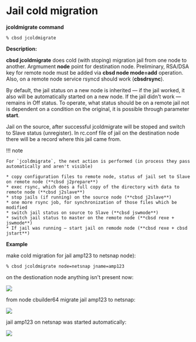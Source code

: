 # Jail cold migration

**jcoldmigrate command**

```
% cbsd jcoldmigrate
```

**Description:**

**cbsd jcoldmigrate** does cold (with stoping) migration jail from one node to another. Argmument **node** point for destination node. Preliminary, RSA/DSA key for remote node must be added via **cbsd node mode=add** operation. Also, on a remote node service rsyncd should work (**cbsdrsync**).

By default, the jail status on a new node is inherited — if the jail worked, it also will be automatically started on a new node. If the jail didn't work — remains in Off status. To operate, what status should be on a remote jail not is dependent on a condition on the original, it is possible through parameter **start**.

Jail on the source, after successful jcoldmigrate will be stoped and switch to Slave status (unregister). In rc.conf file of jail on the destination node there will be a record where this jail came from.

!!! note

    For `jcoldmigrate`, the next action is performed (in process they pass automatically and aren't visible)
    
    * copy configuration files to remote node, status of jail set to Slave on remote node (**cbsd j2prepare**)
    * exec rsync, which does a full copy of the directory with data to remote node (**cbsd j2slave**)
    * stop jails (if running) on the source node (**cbsd j2slave**)
    * one more rsync job, for synchronization of those files which be modified
    * switch jail status on source to Slave (**cbsd jswmode**)
    * switch jail status to master on the remote node (**cbsd rexe + jswmode**)
    * If jail was running — start jail on remode node (**cbsd rexe + cbsd jstart**)

**Example**

make cold migration for jail amp123 to netsnap node):

```
% cbsd jcoldmigrate node=netsnap jname=amp123
```

on the destionation node anything isn't present now:

![](/img/jcoldmigrate1.png)


from node cbuilder64 migrate jail amp123 to netsnap:

![](/img/jcoldmigrate2.png)

jail amp123 on netsnap was started automatically:

![](/img/jcoldmigrate3.png)
